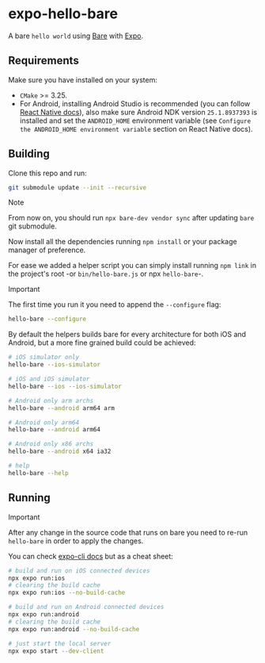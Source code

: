 # expo-hello-bare

A bare `hello world` using [Bare](https://github.com/holepunchto/bare) with [Expo](https://docs.expo.dev/).

Requirements
------------

Make sure you have installed on your system:

- `CMake` >= 3.25.
- For Android, installing Android Studio is recommended (you can follow [React Native docs](https://reactnative.dev/docs/0.72/environment-setup?platform=android)), also make sure Android NDK version `25.1.8937393` is installed and set the `ANDROID_HOME` environment variable (see `Configure the ANDROID_HOME environment variable` section on React Native docs).

Building
--------

Clone this repo and run:

```sh
git submodule update --init --recursive
```

> [!NOTE]
> From now on, you should run `npx bare-dev vendor sync` after updating `bare` git submodule.

Now install all the dependencies running `npm install` or your package manager of preference.

For ease we added a helper script you can simply install running `npm link` in the project's root -or `bin/hello-bare.js` or npx `hello-bare`-.

> [!IMPORTANT]
> The first time you run it you need to append the `--configure` flag:
> ```sh
> hello-bare --configure
> ```

By default the helpers builds bare for every architecture for both iOS and Android, but a more fine grained build could be achieved:

```sh
# iOS simulator only
hello-bare --ios-simulator

# iOS and iOS simulator
hello-bare --ios --ios-simulator

# Android only arm archs
hello-bare --android arm64 arm

# Android only arm64
hello-bare --android arm64

# Android only x86 archs
hello-bare --android x64 ia32

# help
hello-bare --help
```

Running
--------

> [!IMPORTANT]
> After any change in the source code that runs on bare you need to re-run `hello-bare` in order to apply the changes.

You can check [expo-cli docs](https://docs.expo.dev/more/expo-cli/) but as a cheat sheet:

```sh
# build and run on iOS connected devices
npx expo run:ios
# clearing the build cache
npx expo run:ios --no-build-cache

# build and run on Android connected devices
npx expo run:android
# clearing the build cache
npx expo run:android --no-build-cache

# just start the local server
npx expo start --dev-client
```
